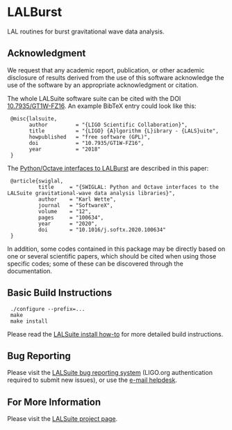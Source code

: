 # LALBurst

LAL routines for burst gravitational wave data analysis.

## Acknowledgment

We request that any academic report, publication, or other academic
disclosure of results derived from the use of this software acknowledge
the use of the software by an appropriate acknowledgment or citation.

The whole LALSuite software suite can be cited with the DOI
[10.7935/GT1W-FZ16][doi]. An example BibTeX entry could look like this:

     @misc{lalsuite,
           author         = "{LIGO Scientific Collaboration}",
           title          = "{LIGO} {A}lgorithm {L}ibrary - {LALS}uite",
           howpublished   = "free software (GPL)",
           doi            = "10.7935/GT1W-FZ16",
           year           = "2018"
     }

The [Python/Octave interfaces to LALBurst][swiglal] are described in this paper:

     @article{swiglal,
              title     = "{SWIGLAL: Python and Octave interfaces to the LALSuite gravitational-wave data analysis libraries}",
              author    = "Karl Wette",
              journal   = "SoftwareX",
              volume    = "12",
              pages     = "100634",
              year      = "2020",
              doi       = "10.1016/j.softx.2020.100634"
     }

In addition, some codes contained in this package may be directly based
on one or several scientific papers, which should be cited when using
those specific codes; some of these can be discovered through the
documentation.

## Basic Build Instructions

     ./configure --prefix=...
     make
     make install

Please read the [LALSuite install how-to][install] for more detailed
build instructions.

## Bug Reporting

Please visit the [LALSuite bug reporting system][bugs] (LIGO.org
authentication required to submit new issues), or use the [e-mail
helpdesk][helpdesk].

## For More Information

Please visit the [LALSuite project page][project].

[doi]:          https://doi.org/10.7935/GT1W-FZ16
[swiglal]:      https://lscsoft.docs.ligo.org/lalsuite/lal/group__lal__swig.html#swiglal_tutorial
[helpdesk]:     mailto:contact+lscsoft-lalsuite-1438-issue-@support.ligo.org
[install]:      https://wiki.ligo.org/Computing/LALSuiteInstall
[bugs]:         https://git.ligo.org/lscsoft/lalsuite/issues/
[project]:      https://wiki.ligo.org/Computing/LALSuite
